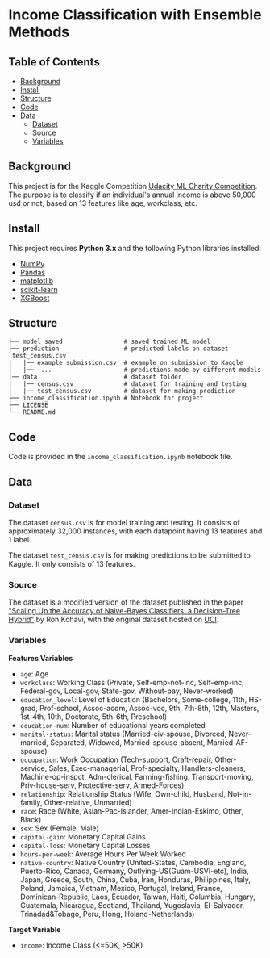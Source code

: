 # Income Classification with Ensemble Methods


## Table of Contents

* [Background](##Background)
* [Install](##Install)
* [Structure](##Structure)
* [Code](##Code)
* [Data](##Data)
  * [Dataset](###Dataset)
  * [Source](###Source)
  * [Variables](###Variables)

## Background 
This project is for the Kaggle Competition [Udacity ML Charity Competition](https://www.kaggle.com/competitions/udacity-mlcharity-competition/overview). 
The purpose is to classify if an individual's annual income is above 50,000 usd or not, based on 13 features like age, workclass, etc. 

## Install 

This project requires **Python 3.x** and the following Python libraries installed:

- [NumPy](http://www.numpy.org/)
- [Pandas](http://pandas.pydata.org)
- [matplotlib](http://matplotlib.org/)
- [scikit-learn](http://scikit-learn.org/stable/)
- [XGBoost](https://xgboost.readthedocs.io/en/stable/)

## Structure
	├── model_saved                 # saved trained ML model
	├── prediction                  # predicted labels on dataset `test_census.csv`
	|   |── example_submission.csv  # example on submission to Kaggle
	|   |── ....                    # predictions made by different models
	|── data                        # dataset folder
	|   |── census.csv              # dataset for training and testing
	|   |── test_census.csv         # dataset for making prediction
	├── income_classification.ipynb # Notebook for project
	├── LICENSE
	└── README.md

## Code
Code is provided in the `income_classification.ipynb` notebook file. 

## Data
### Dataset
The dataset `census.csv` is for model training and testing. It consists of approximately 32,000 instances, with each datapoint having 13 features abd 1 label. 

The dataset `test_census.csv` is for making predictions to be submitted to Kaggle. It only consists of 13 features.

### Source 
The dataset is a modified version of the dataset published in the paper ["Scaling Up the Accuracy of Naive-Bayes Classifiers: a Decision-Tree Hybrid"](https://www.aaai.org/Papers/KDD/1996/KDD96-033.pdf) by Ron Kohavi, with the original dataset hosted on [UCI](https://archive.ics.uci.edu/ml/datasets/Census+Income). 

### Variables 
**Features Variables**
- `age`: Age
- `workclass`: Working Class (Private, Self-emp-not-inc, Self-emp-inc, Federal-gov, Local-gov, State-gov, Without-pay, Never-worked)
- `education_level`: Level of Education (Bachelors, Some-college, 11th, HS-grad, Prof-school, Assoc-acdm, Assoc-voc, 9th, 7th-8th, 12th, Masters, 1st-4th, 10th, Doctorate, 5th-6th, Preschool)
- `education-num`: Number of educational years completed
- `marital-status`: Marital status (Married-civ-spouse, Divorced, Never-married, Separated, Widowed, Married-spouse-absent, Married-AF-spouse)
- `occupation`: Work Occupation (Tech-support, Craft-repair, Other-service, Sales, Exec-managerial, Prof-specialty, Handlers-cleaners, Machine-op-inspct, Adm-clerical, Farming-fishing, Transport-moving, Priv-house-serv, Protective-serv, Armed-Forces)
- `relationship`: Relationship Status (Wife, Own-child, Husband, Not-in-family, Other-relative, Unmarried)
- `race`: Race (White, Asian-Pac-Islander, Amer-Indian-Eskimo, Other, Black)
- `sex`: Sex (Female, Male)
- `capital-gain`: Monetary Capital Gains
- `capital-loss`: Monetary Capital Losses
- `hours-per-week`: Average Hours Per Week Worked
- `native-country`: Native Country (United-States, Cambodia, England, Puerto-Rico, Canada, Germany, Outlying-US(Guam-USVI-etc), India, Japan, Greece, South, China, Cuba, Iran, Honduras, Philippines, Italy, Poland, Jamaica, Vietnam, Mexico, Portugal, Ireland, France, Dominican-Republic, Laos, Ecuador, Taiwan, Haiti, Columbia, Hungary, Guatemala, Nicaragua, Scotland, Thailand, Yugoslavia, El-Salvador, Trinadad&Tobago, Peru, Hong, Holand-Netherlands)

**Target Variable**
- `income`: Income Class (<=50K, >50K)
